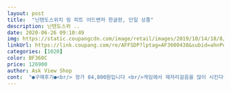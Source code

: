 ```yaml
---
layout: post 
title:  "닌텐도스위치 링 피트 어드밴처 한글판, 단일 상품" 
description: 닌텐도스위 ..
date: 2020-06-26 09:10:49 
img: https://static.coupangcdn.com/image/retail/images/2019/10/14/18/8/ff824ac9-09a4-4282-b288-8a206e0eccb5.jpg 
linkUrl: https://link.coupang.com/re/AFFSDP?lptag=AF3600438&subid=ahnPublicAsk&pageKey=306723828&itemId=967037961&vendorItemId=70865212027&traceid=V0-113-b81cf571ec012705 
categories: [1020] 
color: BF360C 
price: 126900 
author: Ask View Shop 
cont:  "●구매후기●<br/> 정가 84,800원입니다 <br/>게임에서 제자리걸음을 많이 시킨다던데 층간소음 걱정이 살짝 드네요.<br/><br/>너무 재밌어요!!!!!<br/>아직 게임 플레이는 한번도 안해봤습니다.<br/> 포장 뜯으니까 기분은 좋습니다.<br/><br/>오와... <br/>이거 진짜 운동되네요ㅠ 토할뻔햇어요ㅠ<br/>저는 139,000원 주고 샀습니다.<br/> 호구잡혔지만 당시에 가장 싸서 샀어요.<br/> 리뷰 쓰는 지금은 198,000원이네요.<br/><br/>제가격에 살수 있다니 운이 너무 좋았다!!!!!<br/>" 
---
```

